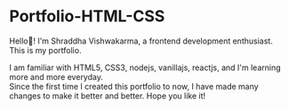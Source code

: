 # Portfolio-HTML-CSS

Hello👋! I'm Shraddha Vishwakarma, a frontend development enthusiast. This is my portfolio.  
  
I am familiar with HTML5, CSS3, nodejs, vanillajs, reactjs, and I'm learning more and more everyday.  
Since the first time I created this portfolio to now, I have made many changes to make it better and better. Hope you like it! 
